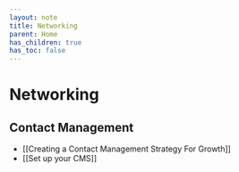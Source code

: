 ```yaml
---
layout: note
title: Networking
parent: Home
has_children: true
has_toc: false
---
```


# Networking

## Contact Management

- [[Creating a Contact Management Strategy For Growth]]
- [[Set up your CMS]]
